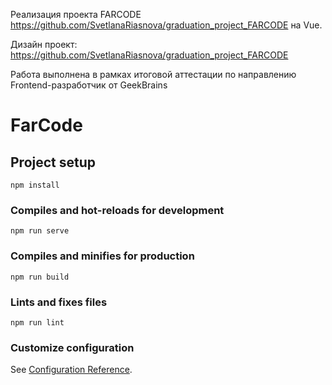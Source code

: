 Реализация проекта FARCODE https://github.com/SvetlanaRiasnova/graduation_project_FARCODE на Vue.

Дизайн проект: https://github.com/SvetlanaRiasnova/graduation_project_FARCODE

Работа выполнена в рамках итоговой аттестации по направлению Frontend-разработчик от GeekBrains

# FarCode
## Project setup
```
npm install
```

### Compiles and hot-reloads for development
```
npm run serve
```

### Compiles and minifies for production
```
npm run build
```

### Lints and fixes files
```
npm run lint
```

### Customize configuration
See [Configuration Reference](https://cli.vuejs.org/config/).
